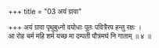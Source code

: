 +++
title = "03 अयं ग्रावा"

+++
अयं ग्रावा पृथुबुध्नो वयोधाः पूतः पवित्रैरप हन्तु रक्षः ।  
आ रोह चर्म महि शर्म यच्छ मा दम्पती पौत्रमघं नि गाताम् ॥ ४ ॥